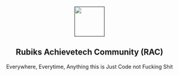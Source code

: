 <p align="center"><a href="" target="_blank"><img src="https://avatars.githubusercontent.com/u/233250435?s=200&v=4" width="80"></a></p>

<div align="center">

## Rubiks Achievetech Community (RAC) 

Everywhere, Everytime, Anything this is Just Code not Fucking Shit

</div>

